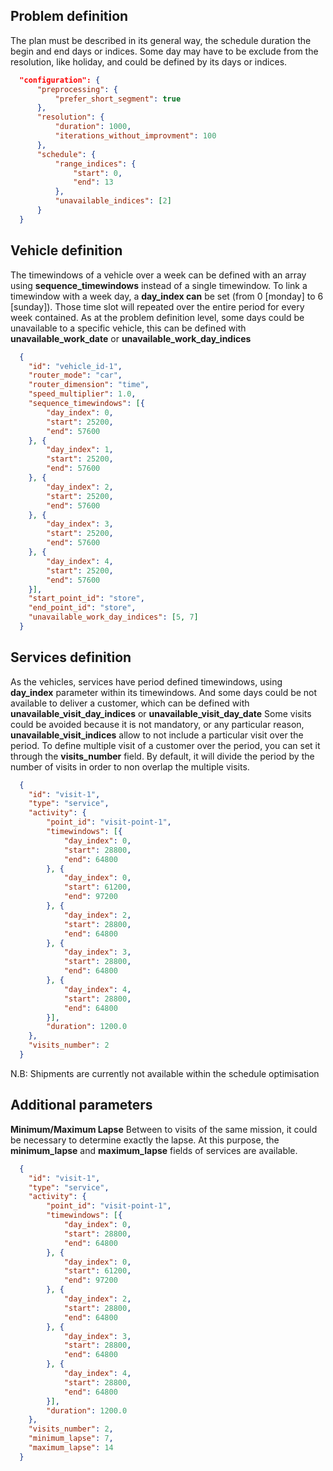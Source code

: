 Problem definition
---

The plan must be described in its general way, the schedule duration the begin and end days or indices.
Some day may have to be exclude from the resolution, like holiday, and could be defined by its days or indices.
```json
  "configuration": {
      "preprocessing": {
          "prefer_short_segment": true
      },
      "resolution": {
          "duration": 1000,
          "iterations_without_improvment": 100
      },
      "schedule": {
          "range_indices": {
              "start": 0,
              "end": 13
          },
          "unavailable_indices": [2]
      }
  }

```

Vehicle definition
---

The timewindows of a vehicle over a week can be defined with an array using __sequence_timewindows__ instead of a single timewindow.
To link a timewindow with a week day, a __day_index can__ be set (from 0 [monday] to 6 [sunday]). Those time slot will repeated over the entire period for every week contained.
As at the problem definition level, some days could be unavailable to a specific vehicle, this can be defined with __unavailable_work_date__ or __unavailable_work_day_indices__
```json
  {
    "id": "vehicle_id-1",
    "router_mode": "car",
    "router_dimension": "time",
    "speed_multiplier": 1.0,
    "sequence_timewindows": [{
        "day_index": 0,
        "start": 25200,
        "end": 57600
    }, {
        "day_index": 1,
        "start": 25200,
        "end": 57600
    }, {
        "day_index": 2,
        "start": 25200,
        "end": 57600
    }, {
        "day_index": 3,
        "start": 25200,
        "end": 57600
    }, {
        "day_index": 4,
        "start": 25200,
        "end": 57600
    }],
    "start_point_id": "store",
    "end_point_id": "store",
    "unavailable_work_day_indices": [5, 7]
  }
```

Services definition
---

As the vehicles, services have period defined timewindows, using __day_index__ parameter within its timewindows. And some days could be not available to deliver a customer, which can be defined with __unavailable_visit_day_indices__ or __unavailable_visit_day_date__
Some visits could be avoided because it is not mandatory, or any particular reason, __unavailable_visit_indices__ allow to not include a particular visit over the period.
To define multiple visit of a customer over the period, you can set it through the __visits_number__ field.
By default, it will divide the period by the number of visits in order to non overlap the multiple visits.
```json
  {
    "id": "visit-1",
    "type": "service",
    "activity": {
        "point_id": "visit-point-1",
        "timewindows": [{
            "day_index": 0,
            "start": 28800,
            "end": 64800
        }, {
            "day_index": 0,
            "start": 61200,
            "end": 97200
        }, {
            "day_index": 2,
            "start": 28800,
            "end": 64800
        }, {
            "day_index": 3,
            "start": 28800,
            "end": 64800
        }, {
            "day_index": 4,
            "start": 28800,
            "end": 64800
        }],
        "duration": 1200.0
    },
    "visits_number": 2
  }
```
N.B: Shipments are currently not available within the schedule optimisation

Additional parameters
---

**Minimum/Maximum Lapse**
Between to visits of the same mission, it could be necessary to determine exactly the lapse. At this purpose, the __minimum_lapse__ and __maximum_lapse__ fields of services are available.
```json
  {
    "id": "visit-1",
    "type": "service",
    "activity": {
        "point_id": "visit-point-1",
        "timewindows": [{
            "day_index": 0,
            "start": 28800,
            "end": 64800
        }, {
            "day_index": 0,
            "start": 61200,
            "end": 97200
        }, {
            "day_index": 2,
            "start": 28800,
            "end": 64800
        }, {
            "day_index": 3,
            "start": 28800,
            "end": 64800
        }, {
            "day_index": 4,
            "start": 28800,
            "end": 64800
        }],
        "duration": 1200.0
    },
    "visits_number": 2,
    "minimum_lapse": 7,
    "maximum_lapse": 14
  }
```
